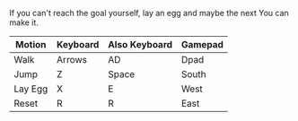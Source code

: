 If you can't reach the goal yourself, lay an egg and maybe the next You can make it.

| Motion | Keyboard | Also Keyboard | Gamepad |
|-----------|----------|---------------------|----------------|
| Walk    | Arrows | AD              | Dpad |
| Jump    | Z          | Space         | South |
| Lay Egg | X        | E                  | West |
| Reset    | R           | R                | East |